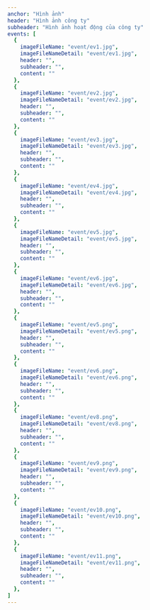 ```yaml
---
anchor: "Hình ảnh"
header: "Hình ảnh công ty"
subheader: "Hình ảnh hoạt động của công ty"
events: [
  {
    imageFileName: "event/ev1.jpg",
    imageFileNameDetail: "event/ev1.jpg",
    header: "",
    subheader: "",
    content: ""
  },
  {
    imageFileName: "event/ev2.jpg",
    imageFileNameDetail: "event/ev2.jpg",
    header: "",
    subheader: "",
    content: ""
  },
  {
    imageFileName: "event/ev3.jpg",
    imageFileNameDetail: "event/ev3.jpg",
    header: "",
    subheader: "",
    content: ""
  },
  {
    imageFileName: "event/ev4.jpg",
    imageFileNameDetail: "event/ev4.jpg",
    header: "",
    subheader: "",
    content: ""
  },
  {
    imageFileName: "event/ev5.jpg",
    imageFileNameDetail: "event/ev5.jpg",
    header: "",
    subheader: "",
    content: ""
  },
  {
    imageFileName: "event/ev6.jpg",
    imageFileNameDetail: "event/ev6.jpg",
    header: "",
    subheader: "",
    content: ""
  },
  {
    imageFileName: "event/ev5.png",
    imageFileNameDetail: "event/ev5.png",
    header: "",
    subheader: "",
    content: ""
  },
  {
    imageFileName: "event/ev6.png",
    imageFileNameDetail: "event/ev6.png",
    header: "",
    subheader: "",
    content: ""
  },
  {
    imageFileName: "event/ev8.png",
    imageFileNameDetail: "event/ev8.png",
    header: "",
    subheader: "",
    content: ""
  },
  {
    imageFileName: "event/ev9.png",
    imageFileNameDetail: "event/ev9.png",
    header: "",
    subheader: "",
    content: ""
  },
  {
    imageFileName: "event/ev10.png",
    imageFileNameDetail: "event/ev10.png",
    header: "",
    subheader: "",
    content: ""
  },
  {
    imageFileName: "event/ev11.png",
    imageFileNameDetail: "event/ev11.png",
    header: "",
    subheader: "",
    content: ""
  },
]
---
```

